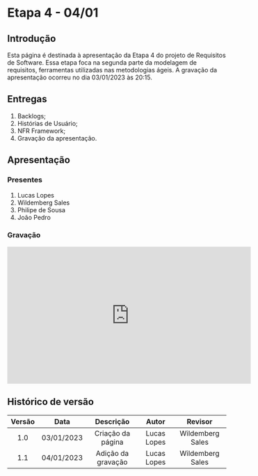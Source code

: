 # Etapa 4 - 04/01

## Introdução
Esta página é destinada à apresentação da Etapa 4 do projeto de Requisitos de Software. Essa etapa foca na segunda parte da modelagem de requisitos, ferramentas utilizadas nas metodologias ágeis. A gravação da apresentação ocorreu no dia 03/01/2023 às 20:15.

## Entregas
<ol>
    <li>Backlogs;</li>
    <li>Histórias de Usuário;</li>
    <li>NFR Framework;</li>
    <li>Gravação da apresentação.</li>
</ol>

## Apresentação

### Presentes
<ol>
    <li>Lucas Lopes</li>
    <li>Wildemberg Sales</li>
    <li>Philipe de Sousa</li>
    <li>João Pedro</li>
</ol>

### Gravação
<iframe width="560" height="315" src="https://www.youtube.com/embed/3ByPfETJrko?start=9" title="YouTube video player" frameborder="0" allow="accelerometer; autoplay; clipboard-write; encrypted-media; gyroscope; picture-in-picture; web-share" allowfullscreen></iframe>

## Histórico de versão
| Versão | Data | Descrição | Autor | Revisor |
| :----: | :--: | :-------: | :---: | :-----: |
| 1.0 | 03/01/2023 | Criação da página | Lucas Lopes | Wildemberg Sales |
| 1.1 | 04/01/2023 | Adição da gravação | Lucas Lopes | Wildemberg Sales |
